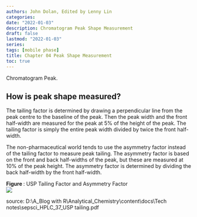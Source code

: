 ```yaml
---
authors: John Dolan, Edited by Lenny Lin
categories: 
date: "2022-01-03"
description: Chromatogram Peak Shape Measurement
draft: false
lastmod: "2022-01-03"
series: 
tags: [mobile phase]
title: Chapter 04 Peak Shape Measurement
toc: true
---
```


Chromatogram Peak.

<!--more-->


## How is peak shape measured?

The tailing factor is determined by drawing a perpendicular line from the peak centre to the baseline of the peak. Then the peak width and the front half-width are measured for the peak at 5% of the height of the peak. The tailing factor is simply the entire peak width divided by twice the front half-width.  
  
The non-pharmaceutical world tends to use the asymmetry factor instead of the tailing factor to measure peak tailing. The asymmetry factor is based on the front and back half-widths of the peak, but these are measured at 10% of the peak height. The asymmetry factor is determined by dividing the back half-width by the front half-width.  


<figcaption><b>Figure </b>: USP Tailing Factor and Asymmetry Factor</figcaption>
<img src = "/docs/images/Screenshot 2021-12-16 094739.png"/>

source: D:\A_Blog with R\Analytical_Chemistry\content\docs\Tech notes\sepsci_HPLC_37_USP tailing.pdf





